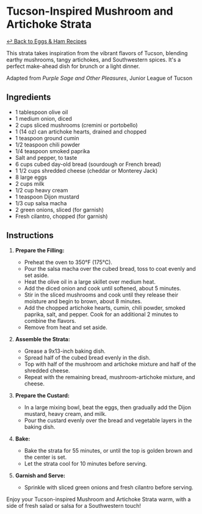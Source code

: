 # Tucson-Inspired Mushroom and Artichoke Strata

[&larrhk; Back to Eggs &amp; Ham Recipes](./README.md)

This strata takes inspiration from the vibrant flavors of Tucson, blending earthy mushrooms, tangy artichokes, and Southwestern spices. It's a perfect make-ahead dish for brunch or a light dinner.

Adapted from _Purple Sage and Other Pleasures_, Junior League of Tucson

## Ingredients

- 1 tablespoon olive oil
- 1 medium onion, diced
- 2 cups sliced mushrooms (cremini or portobello)
- 1 (14 oz) can artichoke hearts, drained and chopped
- 1 teaspoon ground cumin
- 1/2 teaspoon chili powder
- 1/4 teaspoon smoked paprika
- Salt and pepper, to taste
- 6 cups cubed day-old bread (sourdough or French bread)
- 1 1/2 cups shredded cheese (cheddar or Monterey Jack)
- 8 large eggs
- 2 cups milk
- 1/2 cup heavy cream
- 1 teaspoon Dijon mustard
- 1/3 cup salsa macha
- 2 green onions, sliced (for garnish)
- Fresh cilantro, chopped (for garnish)

## Instructions

1. **Prepare the Filling:**
   - Preheat the oven to 350°F (175°C).
   - Pour the salsa macha over the cubed bread, toss to coat evenly and set aside.
   - Heat the olive oil in a large skillet over medium heat.
   - Add the diced onion and cook until softened, about 5 minutes.
   - Stir in the sliced mushrooms and cook until they release their moisture and begin to brown, about 8 minutes.
   - Add the chopped artichoke hearts, cumin, chili powder, smoked paprika, salt, and pepper. Cook for an additional 2 minutes to combine the flavors.
   - Remove from heat and set aside.

2. **Assemble the Strata:**
   - Grease a 9x13-inch baking dish.
   - Spread half of the cubed bread evenly in the dish.
   - Top with half of the mushroom and artichoke mixture and half of the shredded cheese.
   - Repeat with the remaining bread, mushroom-artichoke mixture, and cheese.

3. **Prepare the Custard:**
   - In a large mixing bowl, beat the eggs, then gradually add the Dijon mustard, heavy cream, and milk.
   - Pour the custard evenly over the bread and vegetable layers in the baking dish.

4. **Bake:**
   - Bake the strata for 55 minutes, or until the top is golden brown and the center is set.
   - Let the strata cool for 10 minutes before serving.

5. **Garnish and Serve:**
   - Sprinkle with sliced green onions and fresh cilantro before serving.

Enjoy your Tucson-inspired Mushroom and Artichoke Strata warm, with a side of fresh salad or salsa for a Southwestern touch!